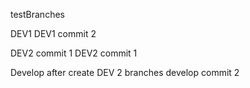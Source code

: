 testBranches

DEV1
DEV1 commit 2

DEV2 commit 1
DEV2 commit 1

Develop after create DEV 2 branches
develop commit 2

